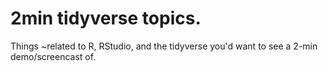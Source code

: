 # 2min tidyverse topics.
Things ~related to R, RStudio, and the tidyverse you'd want to see a 2-min demo/screencast of.
